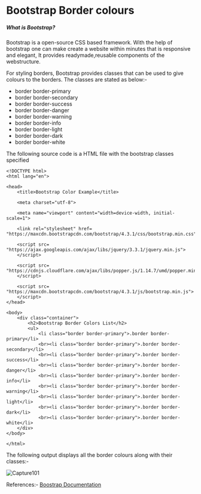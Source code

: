 # Bootstrap Border colours


##### What is  Bootstrap?
Bootstrap is a open-source CSS based framework. With the help of bootstrap one can make create a website within minutes that is responsive and elegant, It provides readymade,reusable components of the webstructure.

For styling borders, Bootstrap provides classes that can be used to give colours to the borders. The classes are stated as below:-

- border border-primary
- border border-secondary
- border border-success
- border border-danger
- border border-warning
- border border-info
- border border-light
- border border-dark
- border border-white

The following source code is a HTML file with the bootstrap classes specified 
```
<!DOCTYPE html>
<html lang="en">
	
<head>
	<title>Bootstrap Color Example</title>

	<meta charset="utf-8">

	<meta name="viewport" content="width=device-width, initial-scale=1">

	<link rel="stylesheet" href=
"https://maxcdn.bootstrapcdn.com/bootstrap/4.3.1/css/bootstrap.min.css">
	
	<script src=
"https://ajax.googleapis.com/ajax/libs/jquery/3.3.1/jquery.min.js">
	</script>
	
	<script src=
"https://cdnjs.cloudflare.com/ajax/libs/popper.js/1.14.7/umd/popper.min.js">
	</script>
	
	<script src=
"https://maxcdn.bootstrapcdn.com/bootstrap/4.3.1/js/bootstrap.min.js">
	</script>
</head>

<body>
	<div class="container">
		<h2>Bootstrap Border Colors List</h2>
		<ul>
			<li class="border border-primary">.border border-primary</li>
			<br><li class="border border-primary">.border border-secondary</li>
			<br><li class="border border-primary">.border border-success</li>
			<br><li class="border border-primary">.border border-danger</li>
			<br><li class="border border-primary">.border border-info</li>
			<br><li class="border border-primary">.border border-warning</li>
			<br><li class="border border-primary">.border border-light</li>
			<br><li class="border border-primary">.border border-dark</li>
			<br><li class="border border-primary">.border border-white</li>
	</div>
</body>

</html>
```
The following output displays all the border colours along with their classes:-

![Capture101](https://user-images.githubusercontent.com/70684116/144068658-8ab99103-931f-4a1f-9120-3dd425e8caeb.PNG)

References:- [Boostrap Documentation](https://getbootstrap.com/docs/4.0/utilities/borders/#border-color)

